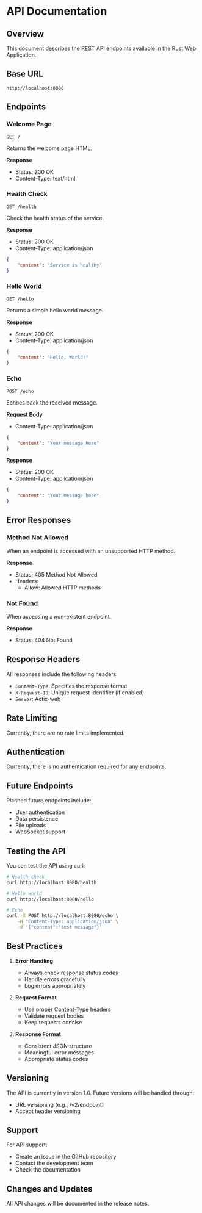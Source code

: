 # API Documentation

## Overview

This document describes the REST API endpoints available in the Rust Web Application.

## Base URL

```
http://localhost:8080
```

## Endpoints

### Welcome Page

```http
GET /
```

Returns the welcome page HTML.

**Response**
- Status: 200 OK
- Content-Type: text/html

### Health Check

```http
GET /health
```

Check the health status of the service.

**Response**
- Status: 200 OK
- Content-Type: application/json

```json
{
    "content": "Service is healthy"
}
```

### Hello World

```http
GET /hello
```

Returns a simple hello world message.

**Response**
- Status: 200 OK
- Content-Type: application/json

```json
{
    "content": "Hello, World!"
}
```

### Echo

```http
POST /echo
```

Echoes back the received message.

**Request Body**
- Content-Type: application/json

```json
{
    "content": "Your message here"
}
```

**Response**
- Status: 200 OK
- Content-Type: application/json

```json
{
    "content": "Your message here"
}
```

## Error Responses

### Method Not Allowed

When an endpoint is accessed with an unsupported HTTP method.

**Response**
- Status: 405 Method Not Allowed
- Headers:
  - Allow: Allowed HTTP methods

### Not Found

When accessing a non-existent endpoint.

**Response**
- Status: 404 Not Found

## Response Headers

All responses include the following headers:
- `Content-Type`: Specifies the response format
- `X-Request-ID`: Unique request identifier (if enabled)
- `Server`: Actix-web

## Rate Limiting

Currently, there are no rate limits implemented.

## Authentication

Currently, there is no authentication required for any endpoints.

## Future Endpoints

Planned future endpoints include:
- User authentication
- Data persistence
- File uploads
- WebSocket support

## Testing the API

You can test the API using curl:

```bash
# Health check
curl http://localhost:8080/health

# Hello world
curl http://localhost:8080/hello

# Echo
curl -X POST http://localhost:8080/echo \
    -H "Content-Type: application/json" \
    -d '{"content":"test message"}'
```

## Best Practices

1. **Error Handling**
   - Always check response status codes
   - Handle errors gracefully
   - Log errors appropriately

2. **Request Format**
   - Use proper Content-Type headers
   - Validate request bodies
   - Keep requests concise

3. **Response Format**
   - Consistent JSON structure
   - Meaningful error messages
   - Appropriate status codes

## Versioning

The API is currently in version 1.0. Future versions will be handled through:
- URL versioning (e.g., /v2/endpoint)
- Accept header versioning

## Support

For API support:
- Create an issue in the GitHub repository
- Contact the development team
- Check the documentation

## Changes and Updates

All API changes will be documented in the release notes.
